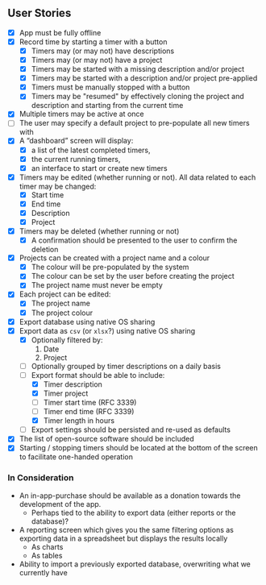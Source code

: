 <!--
 Copyright 2020 Kenton Hamaluik

 Licensed under the Apache License, Version 2.0 (the "License");
 you may not use this file except in compliance with the License.
 You may obtain a copy of the License at

     http://www.apache.org/licenses/LICENSE-2.0

 Unless required by applicable law or agreed to in writing, software
 distributed under the License is distributed on an "AS IS" BASIS,
 WITHOUT WARRANTIES OR CONDITIONS OF ANY KIND, either express or implied.
 See the License for the specific language governing permissions and
 limitations under the License.
-->

## User Stories

- [x] App must be fully offline
- [x] Record time by starting a timer with a button
    - [x] Timers may (or may not) have descriptions
    - [x] Timers may (or may not) have a project
    - [x] Timers may be started with a missing description and/or project
    - [x] Timers may be started with a description and/or project pre-applied
    - [x] Timers must be manually stopped with a button
    - [x] Timers may be "resumed" by effectively cloning the project and description and starting from the current time
- [x] Multiple timers may be active at once
- [ ] The user may specify a default project to pre-populate all new timers with
- [x] A “dashboard” screen will display:
    - [x] a list of the latest completed timers,
    - [x] the current running timers,
    - [x] an interface to start or create new timers
- [x] Timers may be edited (whether running or not). All data related to each timer may be changed:
    - [x] Start time
    - [x] End time
    - [x] Description
    - [x] Project
- [x] Timers may be deleted (whether running or not)
    - [x] A confirmation should be presented to the user to confirm the deletion
- [x] Projects can be created with a project name and a colour
    - [x] The colour will be pre-populated by the system
    - [x] The colour can be set by the user before creating the project
    - [x] The project name must never be empty
- [x] Each project can be edited:
    - [x] The project name
    - [x] The project colour
- [x] Export database using native OS sharing
- [x] Export data as `csv` (or `xlsx`?) using native OS sharing
    - [x] Optionally filtered by:
        1. Date
        2. Project
    - [ ] Optionally grouped by timer descriptions on a daily basis
    - [ ] Export format should be able to include:
        - [x] Timer description
        - [x] Timer project
        - [ ] Timer start time (RFC 3339)
        - [ ] Timer end time (RFC 3339)
        - [x] Timer length in hours
    - [ ] Export settings should be persisted and re-used as defaults
- [x] The list of open-source software should be included
- [x] Starting / stopping timers should be located at the bottom of the screen to facilitate one-handed operation

### In Consideration

* An in-app-purchase should be available as a donation towards the development of the app.
    * Perhaps tied to the ability to export data (either reports or the database)?
* A reporting screen which gives you the same filtering options as exporting data in a spreadsheet but displays the results locally
    * As charts
    * As tables
* Ability to import a previously exported database, overwriting what we currently have